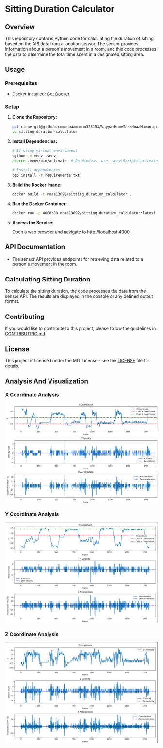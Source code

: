 # Sitting Duration Calculator

## Overview

This repository contains Python code for calculating the duration of sitting based on the API data from a location sensor. The sensor provides information about a person's movement in a room, and this code processes the data to determine the total time spent in a designated sitting area.

## Usage

### Prerequisites

- Docker installed: [Get Docker](https://docs.docker.com/get-docker/)

### Setup

1. **Clone the Repository:**

    ```bash
    git clone git@github.com:noaamaman325158/VayyarHomeTaskNoaaMaman.git
    cd sitting-duration-calculator
    ```

2. **Install Dependencies:**

    ```bash
    # If using virtual environment
    python -m venv .venv
    source .venv/bin/activate  # On Windows, use .venv\Scripts\activate
    ```

    ```bash
    # Install dependencies
    pip install -r requirements.txt
    ```

3. **Build the Docker Image:**

    ```bash
    docker build -t noaa13092/sitting_duration_calculator .
    ```

4. **Run the Docker Container:**

    ```bash
    docker run -p 4000:80 noaa13092/sitting_duration_calculator:latest
    ```

5. **Access the Service:**

    Open a web browser and navigate to [http://localhost:4000](http://localhost:4000).

## API Documentation

- The sensor API provides endpoints for retrieving data related to a person's movement in the room.

## Calculating Sitting Duration

To calculate the sitting duration, the code processes the data from the sensor API. The results are displayed in the console or any defined output format.

## Contributing

If you would like to contribute to this project, please follow the guidelines in [CONTRIBUTING.md](CONTRIBUTING.md).

## License

This project is licensed under the MIT License - see the [LICENSE](LICENSE) file for details.


## Analysis And Visualization
### X Coordinate Analysis 
![img.png](img.png)


### Y Coordinate Analysis 
![img_1.png](img_1.png)


### Z Coordinate Analysis 
![img_2.png](img_2.png)
